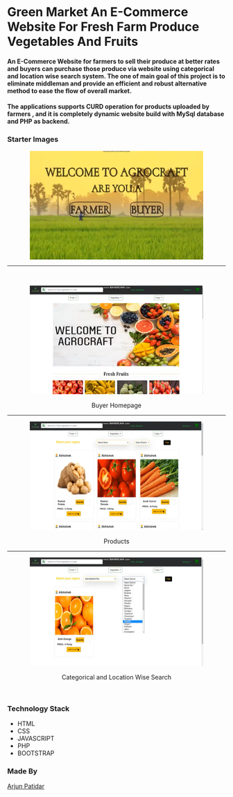 # Green Market An E-Commerce Website For Fresh Farm Produce Vegetables And Fruits

#### An E-Commerce Website for farmers to sell their produce at better rates and buyers can purchase those produce via website using categorical and location wise search system. The one of main goal of this project is to eliminate middleman and provide an efficient and robust alternative method to ease the flow of overall market.

#### The applications supports CURD operation for products uploaded by farmers , and it is completely dynamic website build with MySql database and PHP as backend. 

### Starter Images


<div align= "center"> 
<img src = "./Demo_Images/1.png" width = 400 height = 250 align = center> <br> <hr> <br>

<img src = "./Demo_Images/2.png" width = 400 height = 250> <p>Buyer Homepage</p> <hr>

<img src = "./Demo_Images/3.png" width = 400 height = 250> <p>Products </p> <hr>

<img src = "./Demo_Images/4.png" width = 400 height = 250> <p> Categorical and Location Wise Search</p> <br> 

</div>

<div align= "center">  
  
</div>

### Technology Stack 
* HTML
* CSS
* JAVASCRIPT
* PHP
* BOOTSTRAP

### Made By
<a href = "https://www.linkedin.com/in/arjun-patidar-762089261/" >Arjun Patidar </a><br>

